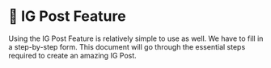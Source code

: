 # 🤳 IG Post Feature

Using the IG Post Feature is relatively simple to use as well. We have to fill in a step-by-step form. This document will go through the essential steps required to create an amazing IG Post.

